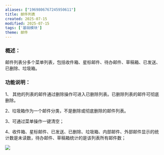 ```yaml
---
aliases: ["1969806767245950611"]
title: 邮件列表
created: 2025-07-15
modified: 2025-07-15
tags: ['基础模块']
theme: 邮件
---
```


### 概述：

邮件列表分多个菜单列表，包括收件箱、星标邮件、待办邮件、草稿箱、已发送、已删除、垃圾箱。

### 功能说明：

1、 其他的列表的邮件通过删除操作可进入已删除列表。已删除列表的邮件可彻底删除。

2、垃圾箱作为一个邮件分类，不是删除或彻底删除的邮件列表。

3、可通过菜单操作一键清空；

4、收件箱、星标邮件、已发送、已删除、垃圾箱、内部邮件、外部邮件显示的统计数是未读数，待办邮件、草稿箱统计的是该列表所有邮件数；

![](bf60b54017a6ad78f061f2f53b9dcd0f.jpg)